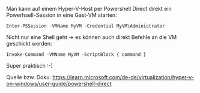 Man kann auf einem Hyper-V-Host per Powershell Direct direkt ein Powerhsell-Session in eine Gast-VM starten:

```console
Enter-PSSession -VMName MyVM -Credential MyVM\Administrator
```

Nicht nur eine Shell geht -> es können auch direkt Befehle an die VM geschickt werden:

```console
Invoke-Command -VMName MyVM -ScriptBlock { command } 
```

Super praktisch :-)

Quelle bzw. Doku: https://learn.microsoft.com/de-de/virtualization/hyper-v-on-windows/user-guide/powershell-direct
